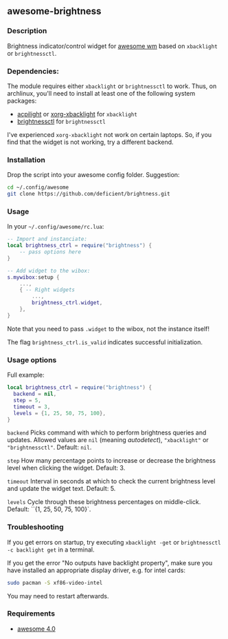 ## awesome-brightness

### Description

Brightness indicator/control widget for [awesome wm](https://awesomewm.org/)
based on ``xbacklight`` or ``brightnessctl``.


### Dependencies:

The module requires either `xbacklight` or `brightnessctl` to work.
Thus, on archlinux, you'll need to install at least one of the following
system packages:

- [acpilight](https://archlinux.org/packages/extra/any/acpilight/) or
  [xorg-xbacklight](https://archlinux.org/packages/extra/x86_64/xorg-xbacklight/) for `xbacklight`
- [brightnessctl](https://archlinux.org/packages/extra/x86_64/brightnessctl/) for `brightnessctl`

I've experienced `xorg-xbacklight` not work on certain laptops. So, if you
find that the widget is not working, try a different backend.


### Installation

Drop the script into your awesome config folder. Suggestion:

```bash
cd ~/.config/awesome
git clone https://github.com/deficient/brightness.git
```


### Usage

In your `~/.config/awesome/rc.lua`:

```lua
-- Import and instanciate:
local brightness_ctrl = require("brightness") {
    -- pass options here
}

-- Add widget to the wibox:
s.mywibox:setup {
    ...,
    { -- Right widgets
        ...,
        brightness_ctrl.widget,
    },
}
```

Note that you need to pass `.widget` to the wibox, not the instance itself!

The flag `brightness_ctrl.is_valid` indicates successful initialization.


### Usage options

Full example:

```lua
local brightness_ctrl = require("brightness") {
  backend = nil,
  step = 5,
  timeout = 3,
  levels = {1, 25, 50, 75, 100},
}
```

`backend`
Picks command with which to perform brightness queries and updates.
Allowed values are `nil` (meaning *autodetect*), `"xbacklight"` or
`"brightnessctl"`. Default: `nil`.

`step`
How many percentage points to increase or decrease the brightness level when
clicking the widget. Default: 3.

`timeout`
Interval in seconds at which to check the current brightness level and update
the widget text. Default: 5.

`levels`
Cycle through these brightness percentages on middle-click.
Default: ``{1, 25, 50, 75, 100}`.


### Troubleshooting

If you get errors on startup, try executing `xbacklight -get` or
`brightnessctl -c backlight get` in a terminal.

If you get the error "No outputs have backlight property", make sure you have
installed an appropriate display driver, e.g. for intel cards:

```bash
sudo pacman -S xf86-video-intel
```

You may need to restart afterwards.


### Requirements

* [awesome 4.0](http://awesome.naquadah.org/)
